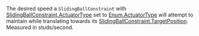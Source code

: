 The desired speed a `SlidingBallConstraint` with [SlidingBallConstraint.ActuatorType](https://developer.roblox.com/api-reference/property/SlidingBallConstraint/ActuatorType) set to [Enum.ActuatorType](https://developer.roblox.com/search#stq=ActuatorType) will attempt to maintain while translating towards its [SlidingBallConstraint.TargetPosition](https://developer.roblox.com/api-reference/property/SlidingBallConstraint/TargetPosition). Measured in studs/second.